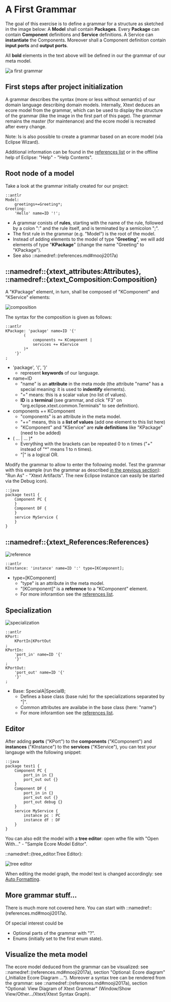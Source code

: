 # A First Grammar

The goal of this exercise is to define a grammar for a structure as sketched in
the image below: A __Model__ shall contain __Packages__. Every __Package__
can contain __Component__ definitions and __Service__ definitions.
A Service can __instantiate__ the Components.
Moreover shall a Component definition contain __input ports__
and __output ports__.

All __bold__ elements in the text above will be defined in our the grammar of
our meta model.

![a first grammar](images/a_first_grammar_plan.png "a first grammar: goal")

## First steps after project initialization

A grammar describes the syntax (more or less without semantic) of our
domain language describing domain models.
Internally, Xtext deduces an ecore model from the grammar, which can be used
to display the structure of the grammar (like the image in the first part of this
page).
The grammar remains the master (for maintenance) and the ecore model is recreated
after every change.

Note: Is is also possible to create a grammar based on an ecore model
(via Eclipse Wizard).

Additional information can be found in the [references list](references.md) or
in the offline help of Eclipse: "Help" - "Help Contents".

## Root node of a model

Take a look at the grammar initially created for our project:

    ::antlr
    Model:
        greetings+=Greeting*;
    Greeting:
        'Hello' name=ID '!';

  * A grammar conists of __rules__, starting with the name of the rule,
    followed by a colon ":" and the rule itself,
    and is terminated by a semicolon ";".
  * The first rule in the grammar (e.g. "Model") is the root of the model.
  * Instead of adding elements to the model of type "__Greeting__", we will
    add elements of type "__KPackage__" (change the name "Greeting" to "KPackage").
  * See also ::namedref::(references.md#mooji2017a)


## ::namedref::{xtext_attributes:Attributes}, ::namedref::{xtext_Composition:Composition}

A "KPackage" element, in turn, shall be composed of "KComponent" and "KService"
elements:

![composition](images/xtext_composition.png "composition")

The syntax for the composition is given as follows:

    ::antlr
    KPackage: 'package' name=ID '{'
            (
                components += KComponent |
                services += KService
            )*
        '}'
    ;

  * 'package', '{', '}'
    * represent __keywords__ of our language.
  * name=ID
    * "name" is an __attribute__ in the meta mode (the attribute "name" has
       a special meaning: it is used to __indentify__ elements).
    * "=" means: this is a scalar value (no list of values).
    * __ID__ is a __terminal__ (see grammar, and click "F3" on
      "org.eclipse.xtext.common.Terminals" to see definition).
  * components += KComponent
    * "components" is an attribute in the meta model.
    * "+=" means, this is a __list of values__ (add one element to this list here)
    * "KComponent" and "KService" are __rule definitions__ like "KPackage"
      (need to be added)
  * ( ... | ... )*
    * Everything with the brackets can be repeated  0 to n times ("+" instead
      of "*" means 1 to n times).
    * "|" is a logical OR.

Modify the grammar to allow to enter the following model. Test the
grammar with this example (run the grammar as described
[in the previous section](xtext_project_setup.md)): "Run As" -
"Xtext Artifacts". The new Eclipse instance can easily be
started via the Debug icon).

    ::java
    package test1 {
        Component PC {
        }
        Component DF {
        }
        service MyService {
        }
    }


## ::namedref::{xtext_References:References}

![reference](images/xtext_reference.png "reference")

    ::antlr
    KInstance: 'instance' name=ID ':' type=[KComponent];

  * type=[KComponent]
     * "type" is an attribute in the meta model.
     * "[KComponent]" is a __reference__ to a "KComponent" element.
     * For more inforamtion see the [references list](references.md).


## Specialization

![specialization](images/xtext_specialization.png "specialization")

    ::antlr
    KPort:
        KPortIn|KPortOut
    ;
    KPortIn:
        'port_in' name=ID '{'
        '}'
    ;
    KPortOut:
        'port_out' name=ID '{'
        '}'
    ;

  * Base: SpecialA|SpecialB;
     * Defines a base class (base rule) for the specializations separated
       by "|".
     * Common attributes are availabe in the base class (here: "name")
     * For more inforamtion see the [references list](references.md).

## Editor

After adding __ports__ ("KPort") to the __components__ ("KComponent")
and __instances__ ("KInstance") to the __services__ ("KService"), you can test
your langauge with the following snippet:

    ::java
    package test1 {
        Component PC {
            port_in in {}
            port_out out {}
        }
        Component DF {
            port_in in {}
            port_out out {}
            port_out debug {}
        }
        service MyService {
            instance pc : PC
            instance df : DF
        }
    }

You can also edit the model with a __tree editor__:
open wthe file with "Open With..." - "Sample Ecore Model Editor".

::namedref::{tree_editor:Tree Editor}:

![tree editor](images/xtext_tree_editor.png "tree editor")


When editing the model graph, the model text is changed accordingly: 
see [Auto Formatting](xtext_auto_formatting.md).

## More grammar stuff...

There is much more not covered here. You can start with
::namedref::(references.md#mooji2017a).

Of special interest could be
  * Optional parts of the grammar with "?".
  * Enums (initially set to the first enum state).


## Visualize the meta model

The ecore model deduced from the grammar can be visualized:
see ::namedref::(references.md#mooji2017a),
section "Optional: Ecore diagram" („Initialize Ecore Diagram ...“).
Moreover a syntax tree can be rendered from the grammar:
see ::namedref::(references.md#mooji2017a),
section "Optional: View Diagram of Xtext Grammar"
(Window/Show View/Other.../Xtext/Xtext Syntax Graph).


